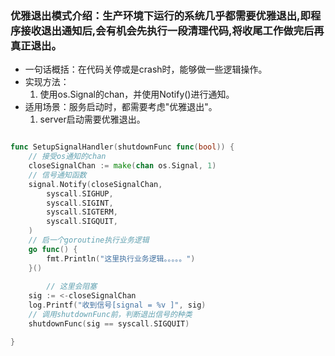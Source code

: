 ### 优雅退出模式介绍：生产环境下运行的系统几乎都需要优雅退出,即程序接收退出通知后,会有机会先执行一段清理代码,将收尾工作做完后再真正退出。

- 一句话概括：在代码关停或是crash时，能够做一些逻辑操作。
- 实现方法：
    1. 使用os.Signal的chan，并使用Notify()进行通知。
- 适用场景：服务启动时，都需要考虑"优雅退出"。
  1. server启动需要优雅退出。
  
```go

func SetupSignalHandler(shutdownFunc func(bool)) {
	// 接受os通知的chan
	closeSignalChan := make(chan os.Signal, 1)
	// 信号通知函数
	signal.Notify(closeSignalChan,
		syscall.SIGHUP,
		syscall.SIGINT,
		syscall.SIGTERM,
		syscall.SIGQUIT,
	)
	// 启一个goroutine执行业务逻辑
	go func() {
		fmt.Println("这里执行业务逻辑。。。。。")
	}()
	
        // 这里会阻塞
	sig := <-closeSignalChan
	log.Printf("收到信号[signal = %v ]", sig)
	// 调用shutdownFunc前，判断退出信号的种类
	shutdownFunc(sig == syscall.SIGQUIT)

}

```